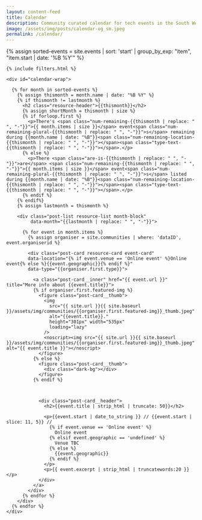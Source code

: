 ```yaml
---
layout: content-feed
title: Calendar
description: Community curated calendar for tech events in the South West.
image: /assets/img/posts/calendar-og_sm.jpeg
permalink: /calendar/
---
```


<section class="blog blog--resource blog--calendar">
  <div class="container">
    {% assign sorted-events = site.events | sort: 'start' | group_by_exp: "item", "item.start | date: '%B %Y'" %}

    {% include filters.html %}

    <div id="calendar-wrap">

      {% for month in sorted-events %}
        {% assign thismonth = month.name | date: "%B %Y" %}
        {% if thismonth != lastmonth %}
          <h2 class="resource-header">{{thismonth}}</h2>
          {% assign shortMonth = thismonth | size %}
          {% if forloop.first %}
            <p>There's <span class="num-remaining-{{thismonth | replace: " ", "-"}}">{{ month.items | size }}</span> event<span class="num-remaining-plural-{{thismonth | replace: " ", "-"}}">s</span> remaining during {{month.name | date: "%B"}}<span class="num-remaining-location-{{thismonth | replace: " ", "-"}}"></span><span class="type-text-{{thismonth | replace: " ", "-"}}"></span>.</p>
          {% else %}
            <p>There <span class="are-is-{{thismonth | replace: " ", "-"}}">are</span> <span class="num-remaining-{{thismonth | replace: " ", "-"}}">{{ month.items | size }}</span> event<span class="num-remaining-plural-{{thismonth | replace: " ", "-"}}">s</span> listed during {{month.name | date: "%B"}}<span class="num-remaining-location-{{thismonth | replace: " ", "-"}}"></span><span class="type-text-{{thismonth | replace: " ", "-"}}"></span>.</p>
          {% endif %}
        {% endif%}
        {% assign lastmonth = thismonth %}

        <div class="post-list resource-list month-block"
             data-month="{{lastmonth | replace: " ", "-"}}">

          {% for event in month.items %}
            {% assign organiser = site.communities | where: 'dataID', event.organiserid %}

            <div class="post-card resource-card event-card"
            data-location="{% if event.venue == 'Online event' %}Online event{% else %}{{event.geographic}}{% endif %}"
            data-type="{{organiser.first.type}}">

              <a class="post-card__inner" href="{{ event.url }}" title="More info about {{event.title}}">
              {% if organiser.first.featured-img %}
                <figure class="post-card__thumb">
                  <img
                    src="{{ site.url }}{{ site.baseurl }}/assets/img/communities/{{organiser.first.featured-img}}_thumb.jpeg"
                    alt="{{event.title}}."
                    height="301px" width="535px"
                    loading="lazy"
                  />
                  <noscript><img src="{{ site.url }}{{ site.baseurl }}/assets/img/communities/{{organiser.first.featured-img}}_thumb.jpeg" alt="{{ event.title }}"></noscript>
                </figure>
              {% else %}
                <figure class="post-card__thumb">
                  <div class="dark-bg"></div>
                </figure>
              {% endif %}



                <div class="post-card__header">
                  <h2>{{event.title | strip_html | truncate: 50}}</h2>

                  <p>{{event.start | date_to_string }} // {{event.start | slice: 11, 5}} //
                    {% if event.venue == 'Online event' %}
                      Online event
                    {% elsif event.geographic == 'undefined' %}
                      Venue TBC
                    {% else %}
                      {{event.geographic}}
                    {% endif %}
                  </p>
                  <p>{{ event.excerpt | strip_html | truncatewords:20 }}</p>
                </div>
              </a>
            </div>
          {% endfor %}
        </div>
      {% endfor %}
    </div>

  </div>
</section>
